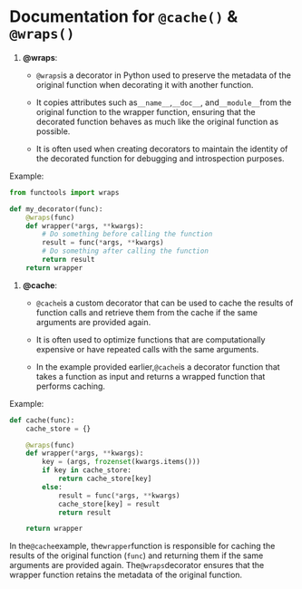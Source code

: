 # Documentation for `@cache()` & `@wraps()`

1. **@wraps**:

   * `@wraps`is a decorator in Python used to preserve the metadata of the original function when decorating it with another function.

   * It copies attributes such as`__name__`,`__doc__`, and`__module__`from the original function to the wrapper function, ensuring that the decorated function behaves as much like the original function as possible.

   * It is often used when creating decorators to maintain the identity of the decorated function for debugging and introspection purposes.

Example:

```python
from functools import wraps

def my_decorator(func):
    @wraps(func)
    def wrapper(*args, **kwargs):
        # Do something before calling the function
        result = func(*args, **kwargs)
        # Do something after calling the function
        return result
    return wrapper

```

1. **@cache**:

   * `@cache`is a custom decorator that can be used to cache the results of function calls and retrieve them from the cache if the same arguments are provided again.

   * It is often used to optimize functions that are computationally expensive or have repeated calls with the same arguments.

   * In the example provided earlier,`@cache`is a decorator function that takes a function as input and returns a wrapped function that performs caching.

Example:

```python
def cache(func):
    cache_store = {}

    @wraps(func)
    def wrapper(*args, **kwargs):
        key = (args, frozenset(kwargs.items()))
        if key in cache_store:
            return cache_store[key]
        else:
            result = func(*args, **kwargs)
            cache_store[key] = result
            return result

    return wrapper

```

In the`@cache`example, the`wrapper`function is responsible for caching the results of the original function (`func`) and returning them if the same arguments are provided again. The`@wraps`decorator ensures that the wrapper function retains the metadata of the original function.
